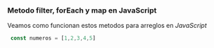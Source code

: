 
### Metodo filter, forEach y map en JavaScript

Veamos como funcionan estos metodos para arreglos en *JavaScript*

~~~js
 const numeros = [1,2,3,4,5]
~~~